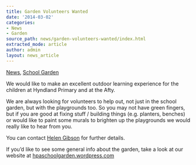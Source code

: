 ```yaml
---
title: Garden Volunteers Wanted
date: '2014-03-02'
categories:
- News
- Garden
source_path: news/garden-volunteers-wanted/index.html
extracted_mode: article
author: admin
layout: news_article
---
```

[News](/news/), [School Garden](category/garden/)

We would like to make an excellent outdoor learning experience for the children at Hyndland Primary and at the Afty.

We are always looking for volunteers to help out, not just in the school garden, but with the playgrounds too. So you may not have green fingers, but if you are good at fixing stuff / building things (e.g. planters, benches) or would like to paint some murals to brighten up the playgrounds we would really like to hear from you.

You can contact [Helen Gibson](mailto:hjrolph@gmail.com) for further details.

If you’d like to see some general info about the garden, take a look at our website at [hpaschoolgarden.wordpress.com](http://hpaschoolgarden.wordpress.com "The Garden")
